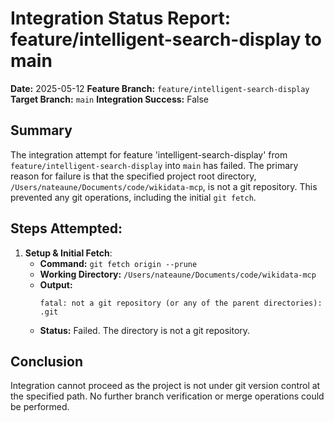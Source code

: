 # Integration Status Report: feature/intelligent-search-display to main

**Date:** 2025-05-12
**Feature Branch:** `feature/intelligent-search-display`
**Target Branch:** `main`
**Integration Success:** False

## Summary
The integration attempt for feature 'intelligent-search-display' from `feature/intelligent-search-display` into `main` has failed. The primary reason for failure is that the specified project root directory, `/Users/nateaune/Documents/code/wikidata-mcp`, is not a git repository. This prevented any git operations, including the initial `git fetch`.

## Steps Attempted:

1.  **Setup & Initial Fetch**:
    *   **Command:** `git fetch origin --prune`
    *   **Working Directory:** `/Users/nateaune/Documents/code/wikidata-mcp`
    *   **Output:**
        ```
        fatal: not a git repository (or any of the parent directories): .git
        ```
    *   **Status:** Failed. The directory is not a git repository.

## Conclusion
Integration cannot proceed as the project is not under git version control at the specified path. No further branch verification or merge operations could be performed.